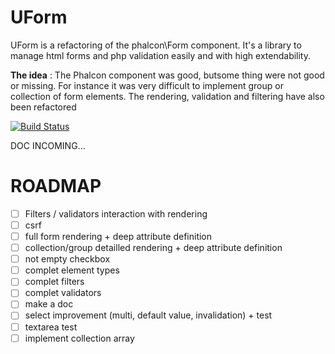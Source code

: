 UForm
=====

UForm is a refactoring of the phalcon\Form component. It's a library to manage html forms and php validation easily and with high extendability.

**The idea** : The Phalcon component was good, butsome thing were not good or missing. For instance it was very difficult to implement group or collection of form elements. The rendering, validation and filtering have also been refactored


[![Build Status](https://travis-ci.org/SneakyBobito/UForm.png)](https://travis-ci.org/SneakyBobito/UForm)




DOC INCOMING...


ROADMAP
=======

* [ ] Filters / validators interaction with rendering
* [ ] csrf
* [ ] full form rendering + deep attribute definition
* [ ] collection/group detailled rendering + deep attribute definition
* [ ] not empty checkbox
* [ ] complet element types
* [ ] complet filters
* [ ] complet validators
* [ ] make a doc
* [ ] select improvement (multi, default value, invalidation) + test
* [ ] textarea test
* [ ] implement collection array
